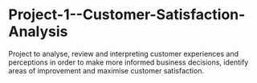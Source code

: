 # Project-1--Customer-Satisfaction-Analysis
Project to analyse, review and interpreting customer experiences and perceptions in order to make more informed business decisions, identify areas of improvement and maximise customer satisfaction.
